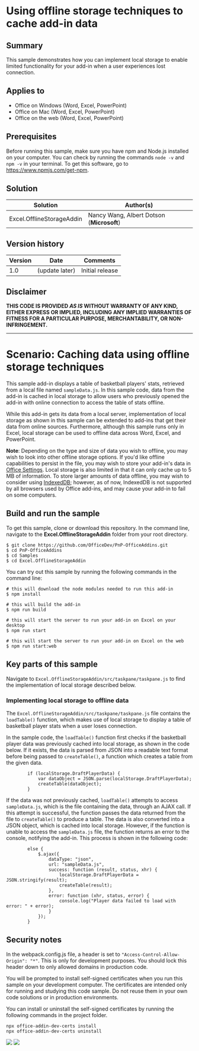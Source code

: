 # Using offline storage techniques to cache add-in data

## Summary

This sample demonstrates how you can implement local storage to enable limited functionality for your add-in when a user experiences lost connection.

## Applies to

-  Office on Windows (Word, Excel, PowerPoint)
-  Office on Mac (Word, Excel, PowerPoint)
-  Office on the web (Word, Excel, PowerPoint)

## Prerequisites

Before running this sample, make sure you have npm and Node.js installed on your computer. You can check by running the commands `node -v` and `npm -v` in your terminal. To get this software, go to https://www.npmjs.com/get-npm.

## Solution

Solution | Author(s)
---------|----------
Excel.OfflineStorageAddin | Nancy Wang, Albert Dotson (**Microsoft**)

## Version history

Version  | Date | Comments
---------| -----| --------
1.0  | (update later) | Initial release

## Disclaimer

**THIS CODE IS PROVIDED *AS IS* WITHOUT WARRANTY OF ANY KIND, EITHER EXPRESS OR IMPLIED, INCLUDING ANY IMPLIED WARRANTIES OF FITNESS FOR A PARTICULAR PURPOSE, MERCHANTABILITY, OR NON-INFRINGEMENT.**

----------
# Scenario: Caching data using offline storage techniques
This sample add-in displays a table of basketball players' stats, retrieved from a local file named ``sampleData.js``. In this sample code, data from the add-in is cached in local storage to allow users who previously opened the add-in with online connection to access the table of stats offline.

While this add-in gets its data from a local server, implementation of local storage as shown in this sample can be extended to add-ins that get their data from online sources. Furthermore, although this sample runs only in Excel, local storage can be used to offline data across Word, Excel, and PowerPoint.

**Note**: Depending on the type and size of data you wish to offline, you may wish to look into other offline storage options. If you'd like offline capabilities to persist in the file, you may wish to store your add-in's data in [Office Settings](https://docs.microsoft.com/en-us/javascript/api/office/office.settings?view=office-js). Local storage is also limited in that it can only cache up to 5 MB of information. To store larger amounts of data offline, you may wish to consider using [IndexedDB](https://developer.mozilla.org/en-US/docs/Web/API/IndexedDB_API); however, as of now, IndexedDB is not supported by all browsers used by Office add-ins, and may cause your add-in to fail on some computers.

## Build and run the sample

To get this sample, clone or download this repository. In the command line, navigate to the **Excel.OfflineStorageAddin** folder from your root directory.
```
$ git clone https://github.com/OfficeDev/PnP-OfficeAddins.git
$ cd PnP-OfficeAddins
$ cd Samples
$ cd Excel.OfflineStorageAddin
```
You can try out this sample by running the following commands in the command line:
```
# this will download the node modules needed to run this add-in
$ npm install

# this will build the add-in 
$ npm run build

# this will start the server to run your add-in on Excel on your desktop
$ npm run start

# this will start the server to run your add-in on Excel on the web
$ npm run start:web
```
## Key parts of this sample

Navigate to ``Excel.OfflineStorageAddin/src/taskpane/taskpane.js`` to find the implementation of local storage described below. 

### Implementing local storage to offline data
The ``Excel.OfflineStorageAddin/src/taskpane/taskpane.js`` file contains the `loadTable()` function, which makes use of local storage to display a table of basketball player stats when a user loses connection.

In the sample code, the `loadTable()` function first checks if the basketball player data was previously cached into local storage, as shown in the code below. If it exists, the data is parsed from JSON into a readable text format before being passed to `createTable()`, a function which creates a table from the given data. 

```
        if (localStorage.DraftPlayerData) {
            var dataObject = JSON.parse(localStorage.DraftPlayerData);
            createTable(dataObject);
        }
```

If the data was not previously cached, `loadTable()` attempts to access ``sampleData.js``, which is the file containing the data, through an AJAX call. If this attempt is successful, the function passes the data returned from the file to `createTable()` to produce a table. The data is also converted into a JSON object, which is cached into local storage. However, if the function is unable to access the ``sampleData.js`` file, the function returns an error to the console, notifying the add-in. This process is shown in the following code:
```
        else {
            $.ajax({
                dataType: "json",
                url: "sampleData.js",
                success: function (result, status, xhr) {
                    localStorage.DraftPlayerData = JSON.stringify(result);
                    createTable(result);
                },
                error: function (xhr, status, error) {
                    console.log("Player data failed to load with error: " + error);
                }
            });
        }
```

## Security notes

In the webpack.config.js file, a header is set to  `"Access-Control-Allow-Origin": "*"`. This is only for development purposes. You should lock this header down to only allowed domains in production code.

You will be prompted to install self-signed certificates when you run this sample on your development computer. The certificates are intended only for running and studying this code sample. Do not reuse them in your own code solutions or in production environments.

You can install or uninstall the self-signed certificates by running the following commands in the project folder.

```cli
npx office-addin-dev-certs install
npx office-addin-dev-certs uninstall
```
<img src="https://telemetry.sharepointpnp.com/pnp-officeaddins/excel-custom-functions/storage" />


<img src="https://telemetry.sharepointpnp.com/officedev/samples/readme-template" />
